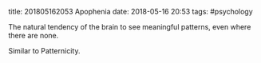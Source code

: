 title: 201805162053 Apophenia
date: 2018-05-16 20:53
tags: #psychology

The natural tendency of the brain to see meaningful patterns, even where there are none.

Similar to Patternicity.